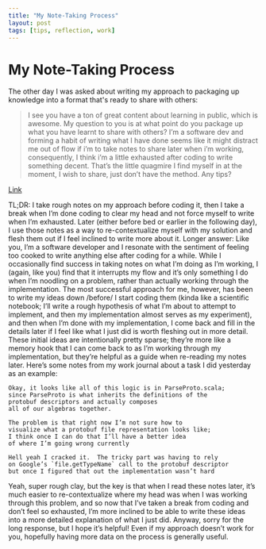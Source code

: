 ```yaml
---
title: "My Note-Taking Process"
layout: post
tags: [tips, reflection, work]
---
```


# My Note-Taking Process

The other day I was asked about writing my approach to packaging up knowledge into a format that's ready to share with others:

> I see you have a ton of great content about learning in public, which is awesome. My question to you is at what point do you package up what you have learnt to share with others? I’m a software dev and forming a habit of writing what I have done seems like it might distract me out of flow if i’m to take notes to share later when i’m working, consequently, I think i’m a little exhausted after coding to write something decent. That’s the little quagmire I find myself in at the moment, I wish to share, just don’t have the method. Any tips?

[Link](https://lobste.rs/s/cpfvxb/what_are_you_doing_this_weekend#c_0dodez)



TL;DR: I take rough notes on my approach before coding it, then I take a break when I’m done coding to clear my head and not force myself to write when I’m exhausted. Later (either before bed or earlier in the following day), I use those notes as a way to re-contextualize myself with my solution and flesh them out if I feel inclined to write more about it.
Longer answer: Like you, I’m a software developer and I resonate with the sentiment of feeling too cooked to write anything else after coding for a while. While I occasionally find success in taking notes on what I’m doing as I’m working, I (again, like you) find that it interrupts my flow and it’s only something I do when I’m noodling on a problem, rather than actually working through the implementation.
The most successful approach for me, however, has been to write my ideas down /before/ I start coding them (kinda like a scientific notebook; I’ll write a rough hypothesis of what I’m about to attempt to implement, and then my implementation almost serves as my experiment), and then when I’m done with my implementation, I come back and fill in the details later if I feel like what I just did is worth fleshing out in more detail. These initial ideas are intentionally pretty sparse; they’re more like a memory hook that I can come back to as I’m working through my implementation, but they’re helpful as a guide when re-reading my notes later.
Here’s some notes from my work journal about a task I did yesterday as an example:

```
Okay, it looks like all of this logic is in ParseProto.scala; 
since ParseProto is what inherits the definitions of the 
protobuf descriptors and actually composes 
all of our algebras together.  

The problem is that right now I’m not sure how to 
visualize what a protobuf file representation looks like; 
I think once I can do that I’ll have a better idea 
of where I’m going wrong currently

Hell yeah I cracked it.  The tricky part was having to rely 
on Google’s `file.getTypeName` call to the protobuf descriptor 
but once I figured that out the implementation wasn’t hard
```

Yeah, super rough clay, but the key is that when I read these notes later, it’s much easier to re-contextualize where my head was when I was working through this problem, and so now that I’ve taken a break from coding and don’t feel so exhausted, I’m more inclined to be able to write these ideas into a more detailed explanation of what I just did.
Anyway, sorry for the long response, but I hope it’s helpful! Even if my approach doesn’t work for you, hopefully having more data on the process is generally useful.
